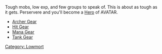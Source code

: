 Tough mobs, low exp, and few groups to speak of. This is about as tough
as it gets. Perservere and you'll become a
[Hero](:Category:_Hero "wikilink") of AVATAR.

-   [Archer Gear](:Category:_Lowmort_41-50_Archer_Gear "wikilink")
-   [Hit Gear](:Category:_Lowmort_41-50_Hit_Gear "wikilink")
-   [Mana Gear](:Category:_Lowmort_41-50_Mana_Gear "wikilink")
-   [Tank Gear](:Category:_Lowmort_41-50_Tank_Gear "wikilink")

[Category: Lowmort](Category:_Lowmort "wikilink")
